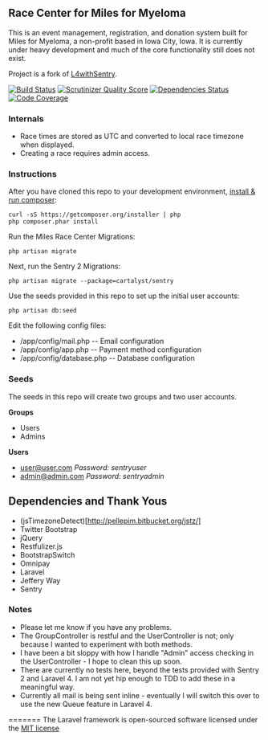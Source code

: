 ## Race Center for Miles for Myeloma

This is an event management, registration, and donation system built for Miles for Myeloma, a non-profit based in Iowa City, Iowa.
It is currently under heavy development and much of the core functionality still does not exist.

Project is a fork of [L4withSentry](https://github.com/rydurham/L4withSentry).

[![Build Status](https://travis-ci.org/MilesForMyeloma/MilesRaceCenter.png?branch=master)](https://travis-ci.org/MilesForMyeloma/MilesRaceCenter) [![Scrutinizer Quality Score](https://scrutinizer-ci.com/g/MilesForMyeloma/MilesRaceCenter/badges/quality-score.png?s=861b5a46acee86f29f4c37625a80e132672f3c78)](https://scrutinizer-ci.com/g/MilesForMyeloma/MilesRaceCenter/) [![Dependencies Status](https://depending.in/MilesForMyeloma/MilesRaceCenter.png)](http://depending.in/MilesForMyeloma/MilesRaceCenter) [![Code Coverage](https://scrutinizer-ci.com/g/MilesForMyeloma/MilesRaceCenter/badges/coverage.png?s=173f200a782f2700da49b0e2726ab18fc88b75ff)](https://scrutinizer-ci.com/g/MilesForMyeloma/MilesRaceCenter/)

### Internals

* Race times are stored as UTC and converted to local race timezone when displayed.
* Creating a race requires admin access.

### Instructions

After you have cloned this repo to your development environment, [install & run composer](http://niallobrien.me/2013/03/installing-and-updating-laravel-4/):

	curl -sS https://getcomposer.org/installer | php
	php composer.phar install

Run the Miles Race Center Migrations:

	php artisan migrate

Next, run the Sentry 2 Migrations:

	php artisan migrate --package=cartalyst/sentry

Use the seeds provided in this repo to set up the initial user accounts:

	php artisan db:seed

Edit the following config files:
* /app/config/mail.php -- Email configuration
* /app/config/app.php -- Payment method configuration
* /app/config/database.php -- Database configuration

### Seeds
The seeds in this repo will create two groups and two user accounts.

__Groups__
* Users
* Admins

__Users__
* user@user.com  *Password: sentryuser*
* admin@admin.com *Password: sentryadmin*

## Dependencies and Thank Yous
- (jsTimezoneDetect)[http://pellepim.bitbucket.org/jstz/]
- Twitter Bootstrap
- jQuery
- Restfulizer.js
- BootstrapSwitch
- Omnipay
- Laravel
- Jeffery Way
- Sentry

### Notes

* Please let me know if you have any problems.
* The GroupController is restful and the UserController is not; only because I wanted to experiment with both methods.
* I have been a bit sloppy with how I handle "Admin" access checking in the UserController - I hope to clean this up soon.
* There are currently no tests here, beyond the tests provided with Sentry 2 and Laravel 4.  I am not yet hip enough to TDD to add these in a meaningful way.
* Currently all mail is being sent inline - eventually I will switch this over to use the new Queue feature in Laravel 4.


=======
The Laravel framework is open-sourced software licensed under the [MIT license](http://opensource.org/licenses/MIT)
